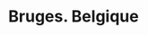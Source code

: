 ---
ref: sol-121-0012
title: "Bruges. Belgique"
author_name: ["unknown author"]
publisher: ["Service Communal du Tourisme (Bruges)"]
year: y1958
circa: true
origin: ["Belgium"]
formats: ["brochure"]
disciplines: ["graphic-design"]
tags: ["Expo 58"]
layout: artifact
status: ["scan"]
published: false
int_published: false
image_count:
date_added: 2023-06-16
batch: 58/belgium/1
int_notes: ""
---